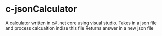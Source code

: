 # c-jsonCalculator
A calculator written in c# .net core using visual studio. Takes in a json file and process calcualtion indise this file 
Returns answer in a new json file
